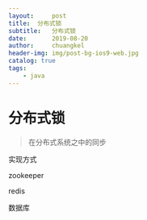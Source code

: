 ```yaml
---
layout:     post
title:	分布式锁
subtitle: 	分布式锁
date:       2019-08-20
author:     chuangkel
header-img: img/post-bg-ios9-web.jpg
catalog: true
tags:
    - java
---
```


# 分布式锁

> 在分布式系统之中的同步

实现方式

zookeeper

redis

数据库